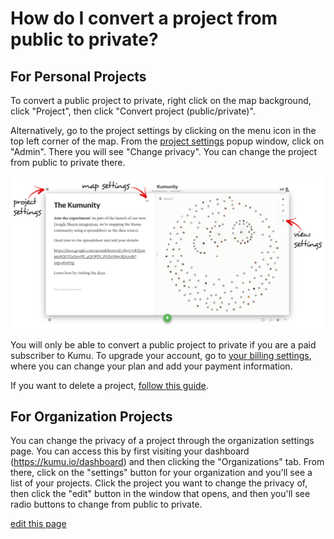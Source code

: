 # How do I convert a project from public to private?

## For Personal Projects
To convert a public project to private, right click on the map background, click "Project", then click "Convert project (public/private)".

Alternatively, go to the project settings by clicking on the menu icon <i class="fa fa-bars"></i> in the top left corner of the map. From the [project settings](/overview/settings.md) popup window, click on "Admin". There you will see "Change privacy". You can change the project from public to private there.

![](/images/settings-locations.jpg)

<p class="alert alert-warning">
You will only be able to convert a public project to private if you are a paid subscriber to Kumu. To upgrade your account, go to <a class="alert-link" href="https://kumu.io/settings#billing">your billing settings</a>, where you can change your plan and add your payment information.
</p>

If you want to delete a project, [follow this guide](/faq/how-do-i-delete-a-project.md).

## For Organization Projects
You can change the privacy of a project through the organization settings page. You can access this by first visiting your dashboard (https://kumu.io/dashboard) and then clicking the "Organizations" tab. From there, click on the "settings" button for your organization and you'll see a list of your projects. Click the project you want to change the privacy of, then click the "edit" button in the window that opens, and then you'll see radio buttons to change from public to private.

<span class="edit-link"><a href="https://github.com/kumu/docs/blob/master/faq/how-do-i-convert-a-project-from-public-to-private.md" target="_blank"><i class="fa fa-github"></i> edit this page</a></span>

